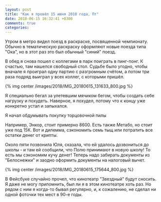 ```yaml
---
layout: post
title: "Как я провёл 15 июня 2018 года, Пт"
date: 2018-06-15 16:32:41 +0300
comments: true
categories: 
---
```


Утром в метро видел поезд в раскраске, посвященной чемпионату. Обычно в тематическую раскраску оформляют новые поезда типа "Ока", но в этот раз это был обычный "синий" поезд.

В обед я снова пошел с коллегами в парк поиграть в пинг-понг. К счастью, там нашелся свободный стол. Судьбе было угодно, чтобы вначале я проиграл одну партию с разгромным счётом, а потом три раза подряд выиграл у всех коллег, с которыми пришёл. 

{% img center /images/2018/IMG_20180615_131633_800.jpg %}

Я специально бегал за улетевшим мячиком бегом, чтобы создать себе нагрузку и похудеть. Наверное, я похудел, потому что к концу уже конкретно устал и запыхался.


Я начал обдумывать покупку торцовочной пилы

Например, Энкор, стоит примерно 8600. Есть также Метабо, но стоит уже под 15К. Вот и дилемма, сэкономить семь тыщ или потратить все остатки денег от крипты.

Около пяти позвонила Юля, сказала, что ей удалось дозвониться до школы - и там ей сообщили, что Полю принимают в новую школу! То есть мы сэкономим кучу денег! Теперь надо забирать документы из "Белоснежки" и заодно оформить документы на налоговый вычет.


{% img center /images/2018/IMG_20180615_175644_800.jpg %}


В Фейсбуке случайно прочел, что кинотеатр "Звездный" будут сносить. Я даже не могу припомнить, был ли я в этом кинотеатре хоть раз. Но рядом с ним я когда-то бывал регулярно, и, к сожалению, не сделал ни одной фоточки тех мест в 90-е годы.